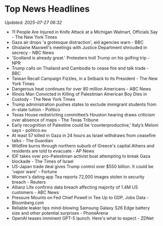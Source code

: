 # Top News Headlines

_Updated: 2025-07-27 06:32_

- 11 People Are Injured in Knife Attack at a Michigan Walmart, Officials Say - The New York Times
- Gaza air drops 'a grotesque distraction', aid agencies warn - BBC
- Ghislaine Maxwell's meetings with Justice Department shrouded in secrecy - NBC News
- 'Scotland is already great.' Protesters troll Trump on his golfing trip - NPR
- Trump calls on Thailand and Cambodia to cease fire and talk trade - BBC
- Taiwan Recall Campaign Fizzles, in a Setback to Its President - The New York Times
- Dangerous heat continues for over 80 million Americans - ABC News
- Illinois Man Convicted in Killing of Palestinian American Boy Dies in Custody - The New York Times
- Trump administration pushes states to exclude immigrant students from in-state tuition - Politico
- Texas House redistricting committee’s Houston hearing draws criticism over absence of maps - The Texas Tribune
- Early recognition of Palestine could be ‘counterproductive,’ Italy’s Meloni says - politico.eu
- At least 57 killed in Gaza in 24 hours as Israel withdraws from ceasefire talks - The Guardian
- Wildfire burns through northern suburb of Greece's capital Athens and residents are told to evacuate - AP News
- IDF takes over pro-Palestinian activist boat attempting to break Gaza blockade - The Times of Israel
- US-Japan trade deal gives Trump control over $550 billion. It could be 'vapor ware' - Fortune
- Women's dating app Tea reports 72,000 images stolen in security breach - Reuters
- Allianz Life confirms data breach affecting majority of 1.4M US customers - ABC News
- Pressure Mounts on Fed Chief Powell in Tee Up to GDP, Jobs Data - Bloomberg.com
- Reliable leaker tips mind-blowing Samsung Galaxy S26 Edge battery size and other potential surprises - PhoneArena
- OpenAI teases imminent GPT-5 launch. Here's what to expect - ZDNet